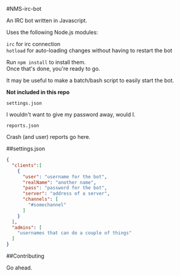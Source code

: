 #NMS-irc-bot

An IRC bot written in Javascript.

Uses the following Node.js modules:

`irc` for irc connection  
`hotload` for auto-loading changes without having to restart the bot

Run `npm install`  to install them.  
Once that's done, you're ready to go.

It may be useful to make a batch/bash script to easily start the bot.

**Not included in this repo**

`settings.json`

I wouldn't want to give my password away, would I.

`reports.json`

Crash (and user) reports go here.

##settings.json

``` json
{
  "clients":[
    {
      "user": "username for the bot",
      "realName": "another name",
      "pass": "password for the bot",
      "server": "address of a server",
      "channels": [
        "#somechannel"
      ]
    }
  ],
  "admins": [
    "usernames that can do a couple of things"
  ]
}
```

##Contributing

Go ahead.

